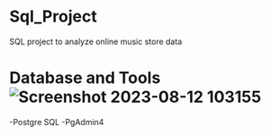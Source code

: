 # Sql_Project
SQL project to analyze online music store data

# Database and Tools![Screenshot 2023-08-12 103155](https://github.com/Mrunalsontle08/Sql_Project/assets/132898010/2ff2cb56-539a-4bb3-ac7e-3539a8470449)
-Postgre SQL
-PgAdmin4

